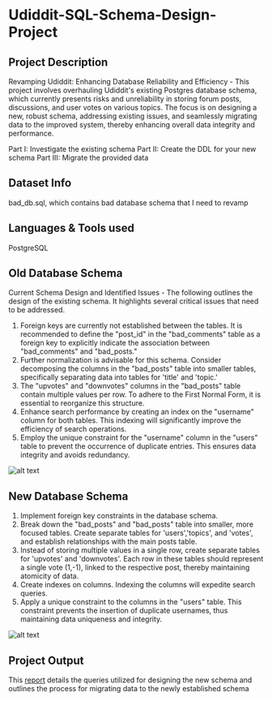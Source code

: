# Udiddit-SQL-Schema-Design-Project

## Project Description

Revamping Udiddit: Enhancing Database Reliability and Efficiency - This project involves overhauling Udiddit's existing Postgres database schema, which currently presents risks and unreliability in storing forum posts, discussions, and user votes on various topics. The focus is on designing a new, robust schema, addressing existing issues, and seamlessly migrating data to the improved system, thereby enhancing overall data integrity and performance.

Part I: Investigate the existing schema
Part II: Create the DDL for your new schema
Part III: Migrate the provided data

## Dataset Info

bad_db.sql, which contains bad database schema that I need to revamp

## Languages & Tools used 

PostgreSQL


## Old Database Schema

Current Schema Design and Identified Issues - The following outlines the design of the existing schema. It highlights several critical issues that need to be addressed.

1.	Foreign keys are currently not established between the tables. It is recommended to define the "post_id" in the "bad_comments" table as a foreign key to explicitly indicate the association between "bad_comments" and "bad_posts."
2.	Further normalization is advisable for this schema. Consider decomposing the columns in the "bad_posts" table into smaller tables, specifically separating data into tables for 'title' and 'topic.'
3.	The "upvotes" and "downvotes" columns in the "bad_posts" table contain multiple values per row. To adhere to the First Normal Form, it is essential to reorganize this structure.
4.	Enhance search performance by creating an index on the "username" column for both tables. This indexing will significantly improve the efficiency of search operations.
5.	Employ the unique constraint for the "username" column in the "users" table to prevent the occurrence of duplicate entries. This ensures data integrity and avoids redundancy.


![alt text](https://github.com/jwoh1323/Udiddit-SQL-Schema-Design-Project/blob/a10929cc10171806740e9dab740f489030f53d40/old%20schema.png) 

## New Database Schema

1. Implement foreign key constraints in the database schema.
2. Break down the "bad_posts" and "bad_posts" table into smaller, more focused tables. Create separate tables for 'users','topics', and 'votes', and establish relationships with the main posts table.
3. Instead of storing multiple values in a single row, create separate tables for 'upvotes' and 'downvotes'. Each row in these tables should represent a single vote (1,-1), linked to the respective post, thereby maintaining atomicity of data.
4. Create indexes on columns. Indexing the columns will expedite search queries.
5. Apply a unique constraint to the columns in the "users" table. This constraint prevents the insertion of duplicate usernames, thus maintaining data uniqueness and integrity. 

![alt text](https://github.com/jwoh1323/Udiddit-SQL-Schema-Design-Project/blob/5f6abc763b190c4ef45442f70706208e309eb51c/new%20schema.png) 


## Project Output

This [report](https://github.com/jwoh1323/Udiddit-SQL-Schema-Design-Project/blob/4f3a13ca9ae80d4728552fb1f9d06c63bfdf9bea/udiddit-a-social-news-aggregator-Jinwoo.pdf) details the queries utilized for designing the new schema and outlines the process for migrating data to the newly established schema
